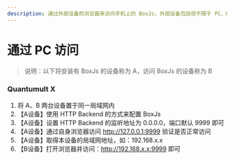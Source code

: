 ```yaml
---
description: 通过外部设备的浏览器来访问手机上的 BoxJs，外部设备包括但不限于 PC、Mac、Linux、Android……
---
```


# 通过 PC 访问

> 说明：以下将安装有 BoxJs 的设备称为 A，访问 BoxJs 的设备称为 B

### Quantumult X

1. 将 A、B 两台设备置于同一局域网内
2. 【A设备】使用 HTTP Backend 的方式来配置 BoxJs
3. 【A设备】设置 HTTP Backend 的监听地址为 0.0.0.0，端口默认 9999 即可
4. 【A设备】通过自身浏览器访问 http://127.0.0.1:9999 验证是否正常访问
5. 【A设备】取得本设备的局域网地址，如：192.168.x.x
6. 【B设备】打开浏览器并访问：http://192.168.x.x:9999 即可



